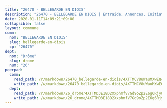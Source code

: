 ```yaml
---
title: "26470 - BELLEGARDE EN DIOIS"
description: "26470 - BELLEGARDE EN DIOIS | Entraide, Annonces, Initiatives"
date: 2020-01-11T14:09:21+09:00
collapsible: false
layout: commune
comm:
  nom: "BELLEGARDE EN DIOIS"
  slug: bellegarde-en-diois
  cp: "26470"
dept:
  nom: "Drôme"
  slug: drome
  num: "26"
peerpad:
  comm:
    read_path: /r/markdown/26470_bellegarde-en-diois/4XTTMCV8uWauMXwEQcExV69D1GJ7oDXV2vTHrBwVy82zuaHB1
    write_path: /w/markdown/26470_bellegarde-en-diois/4XTTMCV8uWauMXwEQcExV69D1GJ7oDXV2vTHrBwVy82zuaHB1-K3TgUwq3z87ajb5gyTt7cnuSycpcr5erKcpsQYo1cyJswE23U8MWvGgBvqFf9sgP3aSCJ1wYGqX6Zixvq22xWsfLmDXmSGZKoJatkEuX83upR9cpKbhwVVX2MPa9QaNzcyXd88y9
  dept:
    read_path: /r/markdown/26_drome/4XTTMD3E18D2XxphmfV7Gd9oZp2E6g6Rjy8yoyyuT4SyeeDZv
    write_path: /w/markdown/26_drome/4XTTMD3E18D2XxphmfV7Gd9oZp2E6g6Rjy8yoyyuT4SyeeDZv-K3TgUGX4nG6FnUgVjDeodHJBzD4Z7jTqAJwquijk1LCW8AWc9CAemuRZDQCZC8aha3sgQcHNRUHizJ1bQGiTeNjxAKKxoxsNxcJ7pjGzQ4icP1ftCA9sHED31LddZbCgpf6zkM4Q
---
```


